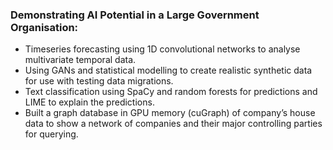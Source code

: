 ### Demonstrating AI Potential in a Large Government Organisation:

- Timeseries forecasting using 1D convolutional networks to analyse multivariate
  temporal data.
- Using GANs and statistical modelling to create realistic synthetic data for
  use with testing data migrations.
- Text classification using SpaCy and random forests for predictions and LIME to
  explain the predictions.
- Built a graph database in GPU memory (cuGraph) of company’s house data to show
  a network of companies and their major controlling parties for querying.
